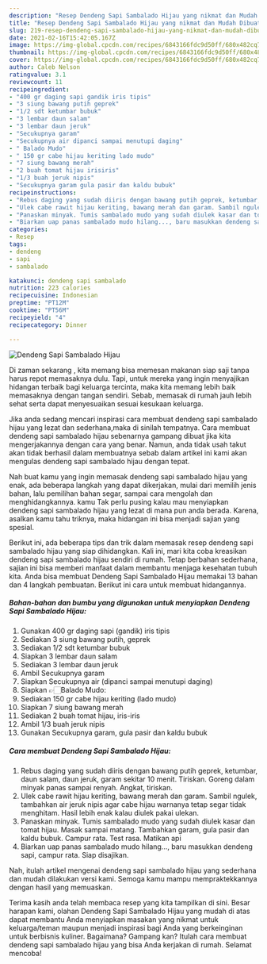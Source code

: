 ```yaml
---
description: "Resep Dendeng Sapi Sambalado Hijau yang nikmat dan Mudah Dibuat"
title: "Resep Dendeng Sapi Sambalado Hijau yang nikmat dan Mudah Dibuat"
slug: 219-resep-dendeng-sapi-sambalado-hijau-yang-nikmat-dan-mudah-dibuat
date: 2021-02-16T15:42:05.167Z
image: https://img-global.cpcdn.com/recipes/6843166fdc9d50ff/680x482cq70/dendeng-sapi-sambalado-hijau-foto-resep-utama.jpg
thumbnail: https://img-global.cpcdn.com/recipes/6843166fdc9d50ff/680x482cq70/dendeng-sapi-sambalado-hijau-foto-resep-utama.jpg
cover: https://img-global.cpcdn.com/recipes/6843166fdc9d50ff/680x482cq70/dendeng-sapi-sambalado-hijau-foto-resep-utama.jpg
author: Caleb Nelson
ratingvalue: 3.1
reviewcount: 11
recipeingredient:
- "400 gr daging sapi gandik iris tipis"
- "3 siung bawang putih geprek"
- "1/2 sdt ketumbar bubuk"
- "3 lembar daun salam"
- "3 lembar daun jeruk"
- "Secukupnya garam"
- "Secukupnya air dipanci sampai menutupi daging"
- " Balado Mudo"
- " 150 gr cabe hijau keriting lado mudo"
- "7 siung bawang merah"
- "2 buah tomat hijau irisiris"
- "1/3 buah jeruk nipis"
- "Secukupnya garam gula pasir dan kaldu bubuk"
recipeinstructions:
- "Rebus daging yang sudah diiris dengan bawang putih geprek, ketumbar, daun salam, daun jeruk, garam sekitar 10 menit. Tiriskan. Goreng dalam minyak panas sampai renyah. Angkat, tiriskan."
- "Ulek cabe rawit hijau keriting, bawang merah dan garam. Sambil ngulek, tambahkan air jeruk nipis agar cabe hijau warnanya tetap segar tidak menghitam. Hasil lebih enak kalau diulek pakai ulekan."
- "Panaskan minyak. Tumis sambalado mudo yang sudah diulek kasar dan tomat hijau. Masak sampai matang. Tambahkan garam, gula pasir dan kaldu bubuk. Campur rata. Test rasa. Matikan api"
- "Biarkan uap panas sambalado mudo hilang..., baru masukkan dendeng sapi, campur rata. Siap disajikan."
categories:
- Resep
tags:
- dendeng
- sapi
- sambalado

katakunci: dendeng sapi sambalado 
nutrition: 223 calories
recipecuisine: Indonesian
preptime: "PT12M"
cooktime: "PT56M"
recipeyield: "4"
recipecategory: Dinner

---
```



![Dendeng Sapi Sambalado Hijau](https://img-global.cpcdn.com/recipes/6843166fdc9d50ff/680x482cq70/dendeng-sapi-sambalado-hijau-foto-resep-utama.jpg)

Di zaman  sekarang , kita memang bisa memesan makanan siap saji tanpa harus repot memasaknya dulu. Tapi, untuk mereka yang ingin menyajikan hidangan terbaik bagi keluarga tercinta, maka kita memang lebih baik memasaknya dengan tangan sendiri. Sebab, memasak di rumah jauh lebih sehat serta dapat menyesuaikan sesuai kesukaan keluarga.

Jika anda sedang mencari inspirasi cara membuat dendeng sapi sambalado hijau yang lezat dan sederhana,maka di sinilah tempatnya. Cara membuat dendeng sapi sambalado hijau  sebenarnya gampang dibuat jika kita mengerjakannya dengan cara yang benar. Namun, anda tidak usah takut akan tidak berhasil dalam membuatnya 
sebab dalam artikel ini kami akan mengulas dendeng sapi sambalado hijau dengan tepat.  



Nah buat kamu yang ingin memasak dendeng sapi sambalado hijau yang enak, ada beberapa langkah yang dapat dikerjakan, mulai dari memilih jenis bahan, lalu pemilihan bahan segar, sampai cara mengolah dan menghidangkannya. kamu Tak perlu pusing kalau mau menyiapkan dendeng sapi sambalado hijau yang lezat di mana pun anda berada. Karena, asalkan kamu  tahu triknya, maka hidangan ini bisa menjadi sajian yang spesial.

Berikut ini, ada beberapa tips dan trik dalam memasak resep dendeng sapi sambalado hijau yang siap dihidangkan. Kali ini, mari kita coba kreasikan dendeng sapi sambalado hijau sendiri di rumah. Tetap berbahan sederhana, sajian ini bisa memberi manfaat dalam membantu menjaga kesehatan tubuh kita. Anda bisa membuat Dendeng Sapi Sambalado Hijau memakai 13 bahan dan 4 langkah pembuatan. Berikut ini cara untuk membuat hidangannya.

<!--inarticleads1-->

##### Bahan-bahan dan bumbu yang digunakan untuk menyiapkan Dendeng Sapi Sambalado Hijau:

1. Gunakan 400 gr daging sapi (gandik) iris tipis
1. Sediakan 3 siung bawang putih, geprek
1. Sediakan 1/2 sdt ketumbar bubuk
1. Siapkan 3 lembar daun salam
1. Sediakan 3 lembar daun jeruk
1. Ambil Secukupnya garam
1. Siapkan Secukupnya air (dipanci sampai menutupi daging)
1. Siapkan  👉🏻Balado Mudo:
1. Sediakan  150 gr cabe hijau keriting (lado mudo)
1. Siapkan 7 siung bawang merah
1. Sediakan 2 buah tomat hijau, iris-iris
1. Ambil 1/3 buah jeruk nipis
1. Gunakan Secukupnya garam, gula pasir dan kaldu bubuk




<!--inarticleads2-->

##### Cara membuat Dendeng Sapi Sambalado Hijau:

1. Rebus daging yang sudah diiris dengan bawang putih geprek, ketumbar, daun salam, daun jeruk, garam sekitar 10 menit. Tiriskan. Goreng dalam minyak panas sampai renyah. Angkat, tiriskan.
1. Ulek cabe rawit hijau keriting, bawang merah dan garam. Sambil ngulek, tambahkan air jeruk nipis agar cabe hijau warnanya tetap segar tidak menghitam. Hasil lebih enak kalau diulek pakai ulekan.
1. Panaskan minyak. Tumis sambalado mudo yang sudah diulek kasar dan tomat hijau. Masak sampai matang. Tambahkan garam, gula pasir dan kaldu bubuk. Campur rata. Test rasa. Matikan api
1. Biarkan uap panas sambalado mudo hilang..., baru masukkan dendeng sapi, campur rata. Siap disajikan.




Nah, itulah artikel mengenai  dendeng sapi sambalado hijau  yang sederhana dan mudah dilakukan versi kami. Semoga kamu mampu mempraktekkannya dengan hasil yang memuaskan. 

Terima kasih anda telah membaca resep yang kita tampilkan di sini. Besar harapan kami, olahan  Dendeng Sapi Sambalado Hijau yang mudah di atas dapat membantu Anda menyiapkan masakan yang nikmat untuk keluarga/teman maupun menjadi inspirasi bagi Anda yang berkeinginan untuk berbisnis kuliner. Bagaimana? Gampang kan? Itulah cara membuat dendeng sapi sambalado hijau yang bisa Anda kerjakan di rumah. Selamat mencoba!


